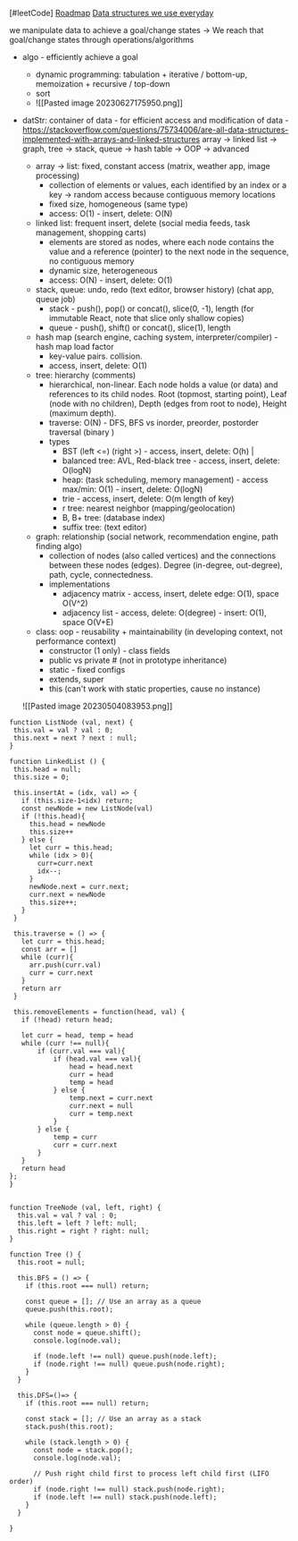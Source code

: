 [#leetCode]
[Roadmap](https://roadmap.sh/computer-science)
[Data structures we use everyday](https://www.youtube.com/watch?v=ouipSd_5ivQ)

we manipulate data to achieve a goal/change states -> We reach that goal/change states through operations/algorithms


- algo - efficiently achieve a goal
	- dynamic programming: tabulation + iterative / bottom-up, memoization + recursive / top-down
	- sort 
	- ![[Pasted image 20230627175950.png]]



- datStr: container of data - for efficient access and modification of data - https://stackoverflow.com/questions/75734006/are-all-data-structures-implemented-with-arrays-and-linked-structures array -> linked list -> graph, tree -> stack, queue -> hash table -> OOP -> advanced 
	- array  -> list: fixed, constant access (matrix, weather app, image processing)
		- collection of elements or values, each identified by an index or a key -> random access because contiguous memory locations
		- fixed size, homogeneous (same type)
		- access: O(1) - insert, delete: O(N)
	- linked list: frequent insert, delete (social media feeds, task management, shopping carts)
		- elements are stored as nodes, where each node contains the value and a reference (pointer) to the next node in the sequence, no contiguous memory
		- dynamic size, heterogeneous
		- access: O(N) - insert, delete: O(1)
	- stack, queue: undo, redo (text editor, browser history) (chat app, queue job)
		- stack - push(), pop() or concat(), slice(0, -1), length (for immutable React, note that slice only shallow copies)
		- queue - push(), shift() or concat(), slice(1), length
	- hash map (search engine, caching system, interpreter/compiler) - hash map load factor
		- key-value pairs. collision.
		- access, insert, delete: O(1)
	- tree: hierarchy (comments)
		- hierarchical, non-linear. Each node holds a value (or data) and references to its child nodes. Root (topmost, starting point), Leaf (node with no children), Depth (edges from root to node), Height (maximum depth).
		- traverse: O(N) - DFS, BFS vs inorder, preorder, postorder traversal (binary ) 
		- types
			- BST (left <=) (right >)  - access, insert, delete: O(h) |
			- balanced tree: AVL, Red-black tree - access, insert, delete: O(logN)
			- heap: (task scheduling, memory management) - access max/min: O(1) - insert, delete: O(logN)
			- trie - access, insert, delete: O(m length of key)
			- r tree: nearest neighbor (mapping/geolocation)
			- B, B+ tree: (database index)
			- suffix tree: (text editor)
	- graph: relationship (social network, recommendation engine, path finding algo)
		- collection of nodes (also called vertices) and the connections between these nodes (edges). Degree (in-degree, out-degree), path, cycle, connectedness.
		- implementations
			- adjacency matrix - access, insert, delete edge: O(1), space O(V^2) 
			- adjacency list - access, delete: O(degree) - insert: O(1), space O(V+E)
	- class: oop - reusability + maintainability (in developing context, not performance context)
		- constructor (1 only) - class fields
		- public vs private # (not in prototype inheritance)
		- static - fixed configs
		- extends, super
		- this (can't work with static properties, cause no instance)


	![[Pasted image 20230504083953.png]]

 ```
function ListNode (val, next) {
  this.val = val ? val : 0;
  this.next = next ? next : null;
}

function LinkedList () {
  this.head = null;
  this.size = 0;
  
  this.insertAt = (idx, val) => {
    if (this.size-1<idx) return;
    const newNode = new ListNode(val)
    if (!this.head){
      this.head = newNode
      this.size++
    } else {
      let curr = this.head;
      while (idx > 0){
        curr=curr.next
        idx--;
      }
      newNode.next = curr.next;
      curr.next = newNode
      this.size++;
    }
  }
  
  this.traverse = () => {
    let curr = this.head;
    const arr = []
    while (curr){
      arr.push(curr.val)
      curr = curr.next
    }
    return arr
  }
  
  this.removeElements = function(head, val) {
    if (!head) return head;
    
    let curr = head, temp = head
    while (curr !== null){
        if (curr.val === val){
            if (head.val === val){
                head = head.next
                curr = head
                temp = head
            } else {
                temp.next = curr.next
                curr.next = null
                curr = temp.next
            }
        } else {
            temp = curr
            curr = curr.next
        }
    }
    return head
};
}

```

```

function TreeNode (val, left, right) {
  this.val = val ? val : 0;
  this.left = left ? left: null;
  this.right = right ? right: null;
}

function Tree () {
  this.root = null;
  
  this.BFS = () => {
    if (this.root === null) return;

    const queue = []; // Use an array as a queue
    queue.push(this.root);

    while (queue.length > 0) {
      const node = queue.shift();
      console.log(node.val);

      if (node.left !== null) queue.push(node.left);
      if (node.right !== null) queue.push(node.right);
    }
  }
  
  this.DFS=()=> {
    if (this.root === null) return;

    const stack = []; // Use an array as a stack
    stack.push(this.root);

    while (stack.length > 0) {
      const node = stack.pop();
      console.log(node.val);

      // Push right child first to process left child first (LIFO order)
      if (node.right !== null) stack.push(node.right);
      if (node.left !== null) stack.push(node.left);
    }
  }
  
}
```



